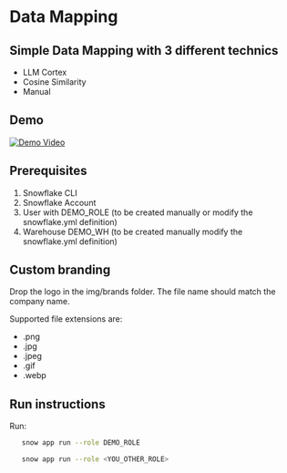 # Data Mapping

## Simple Data Mapping with 3 different technics

- LLM Cortex
- Cosine Similarity
- Manual

## Demo
[![Demo Video](https://img.youtube.com/vi/XILdRECHCWI/0.jpg)](https://www.youtube.com/watch?v=XILdRECHCWI)


## Prerequisites

1. Snowflake CLI
2. Snowflake Account
3. User with DEMO_ROLE (to be created manually or modify the snowflake.yml definition)
4. Warehouse DEMO_WH (to be created manually modify the snowflake.yml definition)

## Custom branding

Drop the logo in the img/brands folder. The file name should match the company name.

Supported file extensions are:
* .png 
* .jpg 
* .jpeg
* .gif
* .webp

## Run instructions 

Run:

 ```sh
    snow app run --role DEMO_ROLE
 ```
 
 ```sh
    snow app run --role <YOU_OTHER_ROLE>
 ```    

